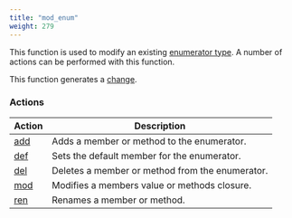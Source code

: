 ```yaml
---
title: "mod_enum"
weight: 279
---
```


This function is used to modify an existing [enumerator type](../../data-types/enum). A number of actions can be performed with this function.

This function generates a [change](../../overview/changes).

### Actions

Action | Description
------ | -----------
[add](./add) | Adds a member or method to the enumerator.
[def](./def) | Sets the default member for the enumerator.
[del](./del) | Deletes a member or method from the enumerator.
[mod](./mod) | Modifies a members value or methods closure.
[ren](./ren) | Renames a member or method.
